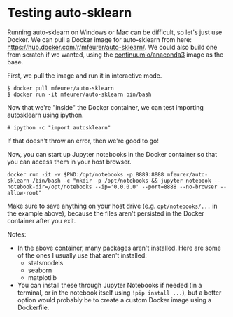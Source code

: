 # Testing auto-sklearn

Running auto-sklearn on Windows or Mac can be difficult, so let's just use Docker. We can pull a Docker image for auto-sklearn from here: https://hub.docker.com/r/mfeurer/auto-sklearn/. We could also build one from scratch if we wanted, using the [continuumio/anaconda3](https://github.com/ContinuumIO/docker-images/tree/master/anaconda3) image as the base.

First, we pull the image and run it in interactive mode.

```shell
$ docker pull mfeurer/auto-sklearn
$ docker run -it mfeurer/auto-sklearn bin/bash
```

Now that we're "inside" the Docker container, we can test importing autosklearn using ipython.

```shell
# ipython -c "import autosklearn"
```

If that doesn't throw an error, then we're good to go!

Now, you can start up Jupyter notebooks in the Docker container so that you can access them in your host browser.

```shell
docker run -it -v $PWD:/opt/notebooks -p 8889:8888 mfeurer/auto-sklearn /bin/bash -c "mkdir -p /opt/notebooks && jupyter notebook --notebook-dir=/opt/notebooks --ip='0.0.0.0' --port=8888 --no-browser --allow-root"
```

Make sure to save anything on your host drive (e.g. `opt/notebooks/...` in the example above), because the files aren't persisted in the Docker container after you exit.

Notes:
* In the above container, many packages aren't installed. Here are some of the ones I usually use that aren't installed:
    - statsmodels
    - seaborn
    - matplotlib
* You can install these through Jupyter Notebooks if needed (in a terminal, or in the notebook itself using `!pip install ...`), but a better option would probably be to create a custom Docker image using a Dockerfile.
